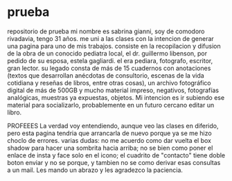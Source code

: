 # prueba
repositorio de prueba
mi nombre es sabrina gianni, soy de comodoro rivadavia, tengo 31 años. me uni a las clases con la intencion de generar una pagina para uno de mis trabajos. consiste en la recopilacion y difusion de la obra de un conocido pediatra local, el dr. guillermo libenson, por pedido de su esposa, estela gagliardi. el era pediara, fotografo, escritor, gran lector. su legado consta de más de 15 cuadernos con anotaciones (textos que desarrollan anécdotas de consultorio, escenas de la vida cotidiana y reseñas de libros, entre otras cosas), un archivo fotográfico digital de más de 500GB y mucho material impreso, negativos, fotografías analógicas, muestras ya expuestas, objetos. Mi intencion es ir subiendo ese material para socializarlo, probablemente en un futuro cercano editar un libro. 

PROFEEES
La verdad voy entendiendo, aunque veo las clases en diferido, pero esta pagina tendria que arrancarla de nuevo porque ya se me hizo choclo de errores. 
varias dudas: no me acuerdo como dar vuelta el box shadow para hacer una sombrita hacia arriba;
no se bien como poner el enlace de insta y face solo en el icono;
el cuadrito de "contacto" tiene doble boton enviar y no se porque, y tambien no se como derivar esas consultas a un mail.
Les mando un abrazo y les agradezco la paciencia.
